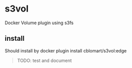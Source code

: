 # s3vol

Docker Volume plugin using s3fs

## install

Should install by docker plugin install cblomart/s3vol:edge

> TODO: test and document
